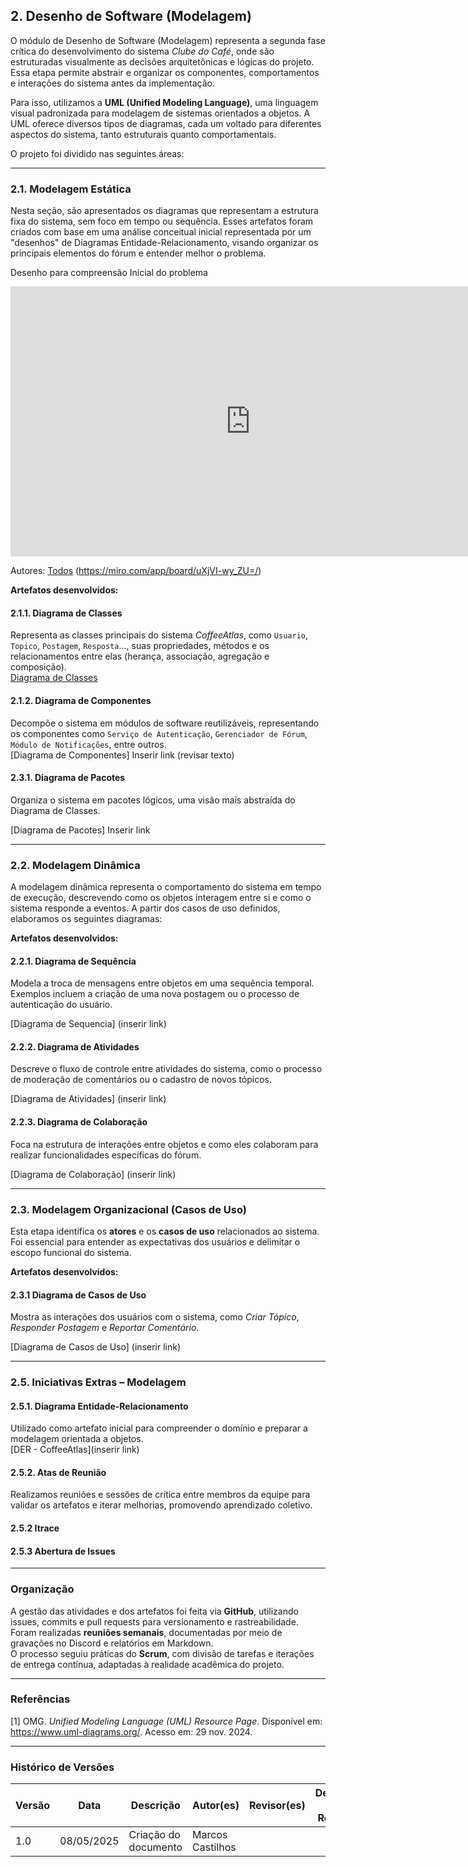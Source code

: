## 2. Desenho de Software (Modelagem)

O módulo de Desenho de Software (Modelagem) representa a segunda fase crítica do desenvolvimento do sistema *Clube do Café*, onde são estruturadas visualmente as decisões arquitetônicas e lógicas do projeto. Essa etapa permite abstrair e organizar os componentes, comportamentos e interações do sistema antes da implementação.

Para isso, utilizamos a **UML (Unified Modeling Language)**, uma linguagem visual padronizada para modelagem de sistemas orientados a objetos. A UML oferece diversos tipos de diagramas, cada um voltado para diferentes aspectos do sistema, tanto estruturais quanto comportamentais.

O projeto foi dividido nas seguintes áreas:

---

### 2.1. Modelagem Estática

Nesta seção, são apresentados os diagramas que representam a estrutura fixa do sistema, sem foco em tempo ou sequência. Esses artefatos foram criados com base em uma análise conceitual inicial representada por um "desenhos" de Diagramas Entidade-Relacionamento, visando organizar os principais elementos do fórum e entender melhor o problema.

Desenho para compreensão Inicial do problema
<iframe width="768" height="432" src="https://miro.com/app/live-embed/uXjVI-wy_ZU=/?moveToViewport=586,-2749,6828,4693&embedId=428583160268" frameborder="0" scrolling="no" allow="fullscreen; clipboard-read; clipboard-write" allowfullscreen></iframe>

Autores: [Todos](https://unbbr.sharepoint.com/sites/ArquiteturaeDesenhodeSoftwareGrupo06539/_layouts/15/stream.aspx?id=%2Fsites%2FArquiteturaeDesenhodeSoftwareGrupo06539%2FDocumentos%20Compartilhados%2FGeneral%2FRecordings%2FReuni%C3%A3o%201%20%2D%20Entrega%202%2D20250423%5F202324%2DGrava%C3%A7%C3%A3o%20de%20Reuni%C3%A3o%2Emp4&referrer=StreamWebApp%2EWeb&referrerScenario=AddressBarCopied%2Eview%2E73a2295e%2D003e%2D472c%2Da1c7%2Daf71082aabec)
(https://miro.com/app/board/uXjVI-wy_ZU=/)

**Artefatos desenvolvidos:**

#### 2.1.1. Diagrama de Classes

Representa as classes principais do sistema *CoffeeAtlas*, como `Usuario`, `Topico`, `Postagem`, `Resposta`..., suas propriedades, métodos e os relacionamentos entre elas (herança, associação, agregação e composição).  
[Diagrama de Classes](docs/Projeto/DiagramaDeClasses.md)


#### 2.1.2. Diagrama de Componentes

Decompõe o sistema em módulos de software reutilizáveis, representando os componentes como `Serviço de Autenticação`, `Gerenciador de Fórum`, `Módulo de Notificações`, entre outros.  
[Diagrama de Componentes] Inserir link (revisar texto)

#### 2.3.1. Diagrama de Pacotes

Organiza o sistema em pacotes lógicos, uma visão mais abstraída do Diagrama de Classes.

[Diagrama de Pacotes] Inserir link

---

### 2.2. Modelagem Dinâmica

A modelagem dinâmica representa o comportamento do sistema em tempo de execução, descrevendo como os objetos interagem entre si e como o sistema responde a eventos. A partir dos casos de uso definidos, elaboramos os seguintes diagramas:

**Artefatos desenvolvidos:**

#### 2.2.1. Diagrama de Sequência

Modela a troca de mensagens entre objetos em uma sequência temporal. Exemplos incluem a criação de uma nova postagem ou o processo de autenticação do usuário.

[Diagrama de Sequencia] (inserir link)

#### 2.2.2. Diagrama de Atividades

Descreve o fluxo de controle entre atividades do sistema, como o processo de moderação de comentários ou o cadastro de novos tópicos.

[Diagrama de Atividades] (inserir link)

#### 2.2.3. Diagrama de Colaboração

Foca na estrutura de interações entre objetos e como eles colaboram para realizar funcionalidades específicas do fórum.

[Diagrama de Colaboração] (inserir link)

---

### 2.3. Modelagem Organizacional (Casos de Uso)

Esta etapa identifica os **atores** e os **casos de uso** relacionados ao sistema. Foi essencial para entender as expectativas dos usuários e delimitar o escopo funcional do sistema.

**Artefatos desenvolvidos:**

#### 2.3.1 Diagrama de Casos de Uso

Mostra as interações dos usuários com o sistema, como *Criar Tópico*, *Responder Postagem* e *Reportar Comentário*.

[Diagrama de Casos de Uso] (inserir link)

---

### 2.5. Iniciativas Extras – Modelagem

#### 2.5.1. Diagrama Entidade-Relacionamento

Utilizado como artefato inicial para compreender o domínio e preparar a modelagem orientada a objetos.  
[DER - CoffeeAtlas](inserir link)

#### 2.5.2. Atas de Reunião

Realizamos reuniões e sessões de crítica entre membros da equipe para validar os artefatos e iterar melhorias, promovendo aprendizado coletivo.

#### 2.5.2 Itrace

#### 2.5.3 Abertura de Issues

---

### Organização

A gestão das atividades e dos artefatos foi feita via **GitHub**, utilizando issues, commits e pull requests para versionamento e rastreabilidade.  
Foram realizadas **reuniões semanais**, documentadas por meio de gravações no Discord e relatórios em Markdown.  
O processo seguiu práticas do **Scrum**, com divisão de tarefas e iterações de entrega contínua, adaptadas à realidade acadêmica do projeto.

---

### Referências

[1] OMG. *Unified Modeling Language (UML) Resource Page*. Disponível em: https://www.uml-diagrams.org/. Acesso em: 29 nov. 2024.

---

### Histórico de Versões

| Versão | Data       | Descrição                    | Autor(es)               | Revisor(es)             | Detalhes da Revisão             |
|--------|------------|-------------------------------|--------------------------|--------------------------|---------------------------------|
| 1.0    | 08/05/2025 | Criação do documento | Marcos Castilhos| |  |
